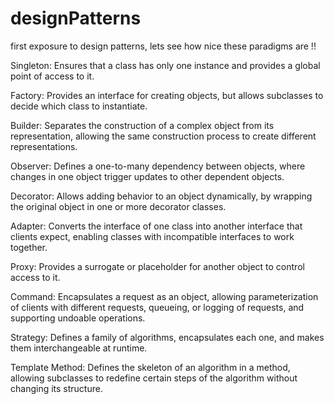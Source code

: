 # designPatterns

first exposure to design patterns, lets see how nice these paradigms are !!

Singleton: Ensures that a class has only one instance and provides a global point of access to it.

Factory: Provides an interface for creating objects, but allows subclasses to decide which class to instantiate.

Builder: Separates the construction of a complex object from its representation, allowing the same construction process to create different representations.

Observer: Defines a one-to-many dependency between objects, where changes in one object trigger updates to other dependent objects.

Decorator: Allows adding behavior to an object dynamically, by wrapping the original object in one or more decorator classes.

Adapter: Converts the interface of one class into another interface that clients expect, enabling classes with incompatible interfaces to work together.

Proxy: Provides a surrogate or placeholder for another object to control access to it.

Command: Encapsulates a request as an object, allowing parameterization of clients with different requests, queueing, or logging of requests, and supporting undoable operations.

Strategy: Defines a family of algorithms, encapsulates each one, and makes them interchangeable at runtime.

Template Method: Defines the skeleton of an algorithm in a method, allowing subclasses to redefine certain steps of the algorithm without changing its structure.